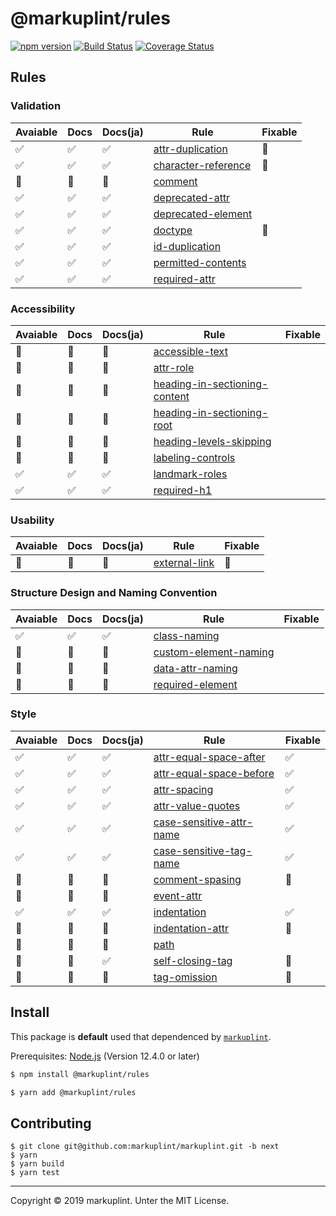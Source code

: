 # @markuplint/rules

[![npm version](https://badge.fury.io/js/%40markuplint%2Frules.svg)](https://www.npmjs.com/package/@markuplint/rules)
[![Build Status](https://travis-ci.org/markuplint/markuplint.svg?branch=next)](https://travis-ci.org/markuplint/markuplint)
[![Coverage Status](https://coveralls.io/repos/github/markuplint/markuplint/badge.svg?branch=next)](https://coveralls.io/github/markuplint/markuplint?branch=next)

## Rules

### Validation

| Avaiable | Docs | Docs(ja) | Rule                                              | Fixable |
| -------- | ---- | -------- | ------------------------------------------------- | ------- |
| ✅       | ✅   | ✅       | [attr-duplication](./src/attr-duplication/)       | 🚧      |
| ✅       | ✅   | ✅       | [character-reference](./src/character-reference/) | 🚧      |
| 🚧       | 🚧   | 🚧       | [comment](./src/comment/)                         |
| ✅       | ✅   | ✅       | [deprecated-attr](./src/deprecated-attr/)         |
| ✅       | ✅   | ✅       | [deprecated-element](./src/deprecated-element/)   |
| ✅       | ✅   | ✅       | [doctype](./src/doctype/)                         | 🚧      |
| ✅       | ✅   | ✅       | [id-duplication](./src/id-duplication/)           |
| ✅       | ✅   | ✅       | [permitted-contents](./src/permitted-contents/)   |
| ✅       | ✅   | ✅       | [required-attr](./src/required-attr/)             |

### Accessibility

| Avaiable | Docs | Docs(ja) | Rule                                                                  | Fixable |
| -------- | ---- | -------- | --------------------------------------------------------------------- | ------- |
| 🚧       | 🚧   | 🚧       | [accessible-text](./src/accessible-text/)                             |
| 🚧       | 🚧   | 🚧       | [attr-role](./src/permitted-role/)                                    |
| 🚧       | 🚧   | 🚧       | [heading-in-sectioning-content](./src/heading-in-sectioning-content/) |
| 🚧       | 🚧   | 🚧       | [heading-in-sectioning-root](./src/heading-in-sectioning-root/)       |
| 🚧       | 🚧   | 🚧       | [heading-levels-skipping](./src/heading-levels-skipping/)             |
| 🚧       | 🚧   | 🚧       | [labeling-controls](./src/labeling-controls/)                         |
| ✅       | ✅   | ✅       | [landmark-roles](./src/landmark-roles/)                               |
| ✅       | ✅   | ✅       | [required-h1](./src/required-h1/)                                     |

### Usability

| Avaiable | Docs | Docs(ja) | Rule                                  | Fixable |
| -------- | ---- | -------- | ------------------------------------- | ------- |
| 🚧       | 🚧   | 🚧       | [external-link](./src/external-link/) | 🚧      |

### Structure Design and Naming Convention

| Avaiable | Docs | Docs(ja) | Rule                                                  | Fixable |
| -------- | ---- | -------- | ----------------------------------------------------- | ------- |
| ✅       | ✅   | ✅       | [class-naming](./src/class-naming/)                   |
| 🚧       | 🚧   | 🚧       | [custom-element-naming](./src/custom-element-naming/) |
| 🚧       | 🚧   | 🚧       | [data-attr-naming](./src/data-attr-naming/)           |
| 🚧       | 🚧   | 🚧       | [required-element](./src/required-element/)           |

### Style

| Avaiable | Docs | Docs(ja) | Rule                                                        | Fixable |
| -------- | ---- | -------- | ----------------------------------------------------------- | ------- |
| ✅       | ✅   | ✅       | [attr-equal-space-after](./src/attr-equal-space-after/)     | ✅      |
| ✅       | ✅   | ✅       | [attr-equal-space-before](./src/attr-equal-space-before/)   | ✅      |
| ✅       | ✅   | ✅       | [attr-spacing](./src/attr-spacing/)                         | ✅      |
| ✅       | ✅   | ✅       | [attr-value-quotes](./src/attr-value-quotes/)               | ✅      |
| ✅       | ✅   | ✅       | [case-sensitive-attr-name](./src/case-sensitive-attr-name/) | ✅      |
| ✅       | ✅   | ✅       | [case-sensitive-tag-name](./src/case-sensitive-tag-name/)   | ✅      |
| 🚧       | 🚧   | 🚧       | [comment-spasing](./src/comment-spasing/)                   | 🚧      |
| 🚧       | 🚧   | 🚧       | [event-attr](./src/event-attr/)                             |
| ✅       | ✅   | ✅       | [indentation](./src/indentation/)                           | ✅      |
| 🚧       | 🚧   | 🚧       | [indentation-attr](./src/indentation-attr/)                 | 🚧      |
| 🚧       | 🚧   | 🚧       | [path](./src/path/)                                         |
| 🚧       | 🚧   | ✅       | [self-closing-tag](./src/self-closing-tag/)                 | 🚧      |
| 🚧       | 🚧   | 🚧       | [tag-omission](./src/tag-omission/)                         | 🚧      |

## Install

This package is **default** used that dependenced by [`markuplint`](https://www.npmjs.com/package/markuplint/).

Prerequisites: [Node.js](https://nodejs.org) (Version 12.4.0 or later)

```sh
$ npm install @markuplint/rules

$ yarn add @markuplint/rules
```

## Contributing

```
$ git clone git@github.com:markuplint/markuplint.git -b next
$ yarn
$ yarn build
$ yarn test
```

---

Copyright &copy; 2019 markuplint. Unter the MIT License.
